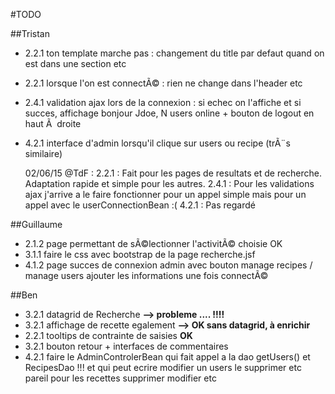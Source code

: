 #TODO

##Tristan

+ 2.2.1 ton template marche pas : changement du title par defaut quand on est dans une section etc
+ 2.2.1 lorsque l'on est connectÃ© : rien ne change dans l'header etc
+ 2.4.1 validation ajax lors de la connexion : si echec on l'affiche et si succes, affichage bonjour Jdoe, N users online + bouton de logout en haut Ã  droite
+ 4.2.1 interface d'admin lorsqu'il clique sur users ou recipe (trÃ¨s similaire)

	02/06/15 @TdF :
  2.2.1 : Fait pour les pages de resultats et de recherche. Adaptation rapide et simple pour les autres.
  2.4.1 : Pour les validations ajax j'arrive a le faire fonctionner pour un appel simple mais pour un appel avec le userConnectionBean :(
	4.2.1 : Pas regardé


##Guillaume

+ 2.1.2 page permettant de sÃ©lectionner l'activitÃ© choisie OK
+ 3.1.1 faire le css avec bootstrap de la page recherche.jsf
+ 4.1.2 page succes de connexion admin avec bouton manage recipes / manage users ajouter les informations une fois connectÃ©

##Ben

+ 3.2.1  datagrid de Recherche __--> probleme .... !!!!__
+ 3.2.1 affichage de recette egalement __--> OK sans datagrid, à enrichir__
+ 2.2.1 tooltips de contrainte de saisies __OK__
+ 3.2.1 bouton retour + interfaces de commentaires
+ 4.2.1 faire le AdminControlerBean qui fait appel a la dao getUsers() et RecipesDao !!!  et qui peut ecrire modifier un users le supprimer etc pareil pour les recettes supprimer modifier etc
